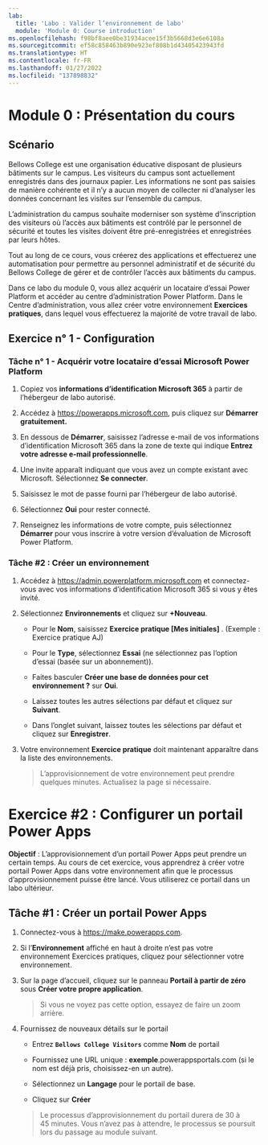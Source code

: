 ```yaml
---
lab:
  title: 'Labo : Valider l’environnement de labo'
  module: 'Module 0: Course introduction'
ms.openlocfilehash: f98bf8aee0be31934acee15f3b5668d3e6e6108a
ms.sourcegitcommit: ef58c858463b890e923ef808b1d43405423943fd
ms.translationtype: HT
ms.contentlocale: fr-FR
ms.lasthandoff: 01/27/2022
ms.locfileid: "137898832"
---
```

<a name="module-0-course-introduction"></a>Module 0 : Présentation du cours
=================================

<a name="scenario"></a>Scénario
--------

Bellows College est une organisation éducative disposant de plusieurs bâtiments sur le campus. Les visiteurs du campus sont actuellement enregistrés dans des journaux papier. Les informations ne sont pas saisies de manière cohérente et il n’y a aucun moyen de collecter ni d’analyser les données concernant les visites sur l’ensemble du campus.

L’administration du campus souhaite moderniser son système d’inscription des visiteurs où l’accès aux bâtiments est contrôlé par le personnel de sécurité et toutes les visites doivent être pré-enregistrées et enregistrées par leurs hôtes.

Tout au long de ce cours, vous créerez des applications et effectuerez une automatisation pour permettre au personnel administratif et de sécurité du Bellows College de gérer et de contrôler l’accès aux bâtiments du campus.

Dans ce labo du module 0, vous allez acquérir un locataire d’essai Power Platform et accéder au centre d’administration Power Platform. Dans le Centre d’administration, vous allez créer votre environnement **Exercices pratiques**, dans lequel vous effectuerez la majorité de votre travail de labo.

## <a name="exercise-1--setup"></a>Exercice n° 1 - Configuration

### <a name="task-1---acquire-your-microsoft-power-platform-trial-tenant"></a>Tâche n° 1 - Acquérir votre locataire d’essai Microsoft Power Platform

1. Copiez vos **informations d’identification Microsoft 365** à partir de l’hébergeur de labo autorisé.

2. Accédez à <https://powerapps.microsoft.com>, puis cliquez sur **Démarrer gratuitement.**

3. En dessous de **Démarrer**, saisissez l’adresse e-mail de vos informations d’identification Microsoft 365 dans la zone de texte qui indique **Entrez votre adresse e-mail professionnelle**.

4. Une invite apparaît indiquant que vous avez un compte existant avec Microsoft. Sélectionnez **Se connecter**.

5. Saisissez le mot de passe fourni par l’hébergeur de labo autorisé. 

6. Sélectionnez **Oui** pour rester connecté.

7. Renseignez les informations de votre compte, puis sélectionnez **Démarrer** pour vous inscrire à votre version d’évaluation de Microsoft Power Platform.  

### <a name="task-2--create-environment"></a>Tâche \#2 : Créer un environnement

1. Accédez à <https://admin.powerplatform.microsoft.com> et connectez-vous avec vos informations d’identification Microsoft 365 si vous y êtes invité.

2. Sélectionnez **Environnements** et cliquez sur **+Nouveau**.

    - Pour le **Nom**, saisissez **Exercice pratique [Mes initiales]** . (Exemple : Exercice pratique AJ)
    
    - Pour le **Type**, sélectionnez **Essai** (ne sélectionnez pas l’option d’essai (basée sur un abonnement)).
    
    - Faites basculer **Créer une base de données pour cet environnement ?** sur **Oui**.
    
    - Laissez toutes les autres sélections par défaut et cliquez sur **Suivant**.
    
    - Dans l’onglet suivant, laissez toutes les sélections par défaut et cliquez sur **Enregistrer**.

3. Votre environnement **Exercice pratique** doit maintenant apparaître dans la liste des environnements. 

    > L’approvisionnement de votre environnement peut prendre quelques minutes. Actualisez la page si nécessaire.

# <a name="exercise-2-provision-a-power-apps-portal"></a>Exercice \#2 : Configurer un portail Power Apps

**Objectif** : L’approvisionnement d’un portail Power Apps peut prendre un certain temps. Au cours de cet exercice, vous apprendrez à créer votre portail Power Apps dans votre environnement afin que le processus d’approvisionnement puisse être lancé. Vous utiliserez ce portail dans un labo ultérieur.

## <a name="task-1-create-power-apps-portal"></a>Tâche \#1 : Créer un portail Power Apps

1.  Connectez-vous à <https://make.powerapps.com>.

2.  Si l’**Environnement** affiché en haut à droite n’est pas votre environnement Exercices pratiques, cliquez pour sélectionner votre environnement.

3.  Sur la page d’accueil, cliquez sur le panneau **Portail à partir de zéro** sous **Créer votre propre application**.

    > Si vous ne voyez pas cette option, essayez de faire un zoom arrière.

4.  Fournissez de nouveaux détails sur le portail

    -   Entrez **```Bellows College Visitors```** comme **Nom** de portail

    -   Fournissez une URL unique : **exemple**.powerappsportals.com (si le nom est déjà pris, choisissez-en un autre).

    -   Sélectionnez un **Langage** pour le portail de base.

    -   Cliquez sur **Créer**

    > Le processus d’approvisionnement du portail durera de 30 à 45 minutes. Vous n’avez pas à attendre, le processus se poursuit lors du passage au module suivant.

